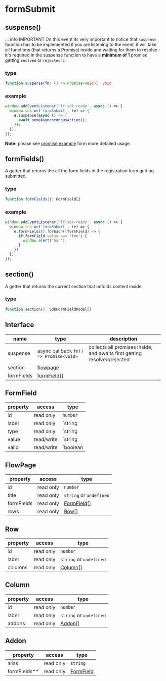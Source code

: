 # formSubmit

## suspense()

::: info IMPORTANT
On this event its very important to notice that `suspense` function has to be implemented if you are listening to the event.
it will take all functions (that returns a Promise) inside and waiting for them to resolve - it's required in the suspense function to have a **minimum of 1** promise getting `reolved` or `rejected`!
:::

### type
```typescript
function suspense(fn: () => Promise<void>): void
```

### example

```javascript
window.addEventListener('lf-sdk-ready', async () => {
  window.sdk.on('formSubmit', (e) => {
    e.suspense(async () => {
      await someAsynchronousAction();
    });
  });
});
```

**Note:** please see [promise example](https://github.com/Leadfamly/sdk-docs/blob/main/examples/promiseUsage.js) form more detailed usage.

## formFields()
A getter that returns the all the form fields in the registration form getting submitted.

### type 
```typescript
function formFields(): FormField[]
```

### example

```javascript
window.addEventListener('lf-sdk-ready', async () => {
  window.sdk.on('formSubmit', (e) => {
    e.formFields().forEach((formField) => {
      if(formField.value === 'foo') {
        window.alert('bar');
      }
    })
  });
});
```

## section()

A getter that returns the current section that unfolds content inside.

### type 
```typescript
function section(): SdkFormFieldModel[]
```

## Interface

| name       | type                                   | description                                                              |
| ---------- | -------------------------------------- | ------------------------------------------------------------------------ |
| suspense   | async callback `fn() => Promise<void>` | collects all promises inside, and awaits first getting resolved/rejected |
| section    | [flowpage](#flowpage)                  |
| formFields | [formField[]](#formField)              |

## FormField
| property | access     | type     |
| -------- | ---------- | -------- |
| id       | read only  | `number` |
| label    | read only  | `string  | undefined` |
| type     | read only  | `string  | undefined` |
| value    | read/write | `string  | undefined` |
| valid    | read/write | `boolean | undefined` |

## FlowPage
| property   | access    | type                      |
| ---------- | --------- | ------------------------- |
| id         | read only | `number`                  |
| title      | read only | `string` or `undefined`   |
| formFields | read only | [FormField[]](#formField) |
| rows       | read only | [Row[]](#row)             |


## Row
| property | access    | type                    |
| -------- | --------- | ----------------------- |
| id       | read only | `number`                |
| label    | read only | `string` or `undefined` |
| columns  | read only | [Column[]](#column)     |

## Column
| property | access    | type                    |
| -------- | --------- | ----------------------- |
| id       | read only | `number`                |
| label    | read only | `string` or `undefined` |
| addons   | read only | [Addon[]](#addon)       |

## Addon
| property     | access    | type                    |
| ------------ | --------- | ----------------------- |
| alias        | read only | `string`                |
| formFields** | read only | [FormField](#formField) |
